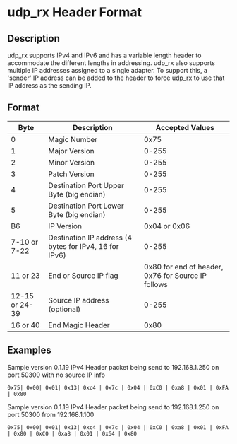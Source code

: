 # udp_rx Header Format

## Description
udp_rx supports IPv4 and IPv6 and has a variable length header to accommodate the different lengths in addressing. udp_rx also supports multiple IP addresses assigned to a single adapter. To support this, a 'sender' IP address can be added to the header to force udp_rx to use that IP address as the sending IP.

## Format

| Byte           | Description                                            | Accepted Values                                    |
|----------------|--------------------------------------------------------|----------------------------------------------------|
| 0              | Magic Number                                           | 0x75                                               |
| 1              | Major Version                                          | 0-255                                              |
| 2              | Minor Version                                          | 0-255                                              |
| 3              | Patch Version                                          | 0-255                                              |
| 4              | Destination Port Upper Byte (big endian)               | 0-255                                              |
| 5              | Destination Port Lower Byte (big endian)               | 0-255                                              |
| B6             | IP Version                                             | 0x04 or 0x06                                       |
| 7-10 or 7-22   | Destination IP address (4 bytes for IPv4, 16 for IPv6) | 0-255                                              |
| 11 or 23       | End or Source IP flag                                  | 0x80 for end of header, 0x76 for Source IP follows |
| 12-15 or 24-39 | Source IP address (optional)                           | 0-255                                              |
| 16 or 40       | End Magic Header                                       | 0x80                                               |

## Examples
Sample version 0.1.19 IPv4 Header packet being send to 192.168.1.250 on port 50300 with no source IP info

`0x75| 0x00| 0x01| 0x13| 0xc4 | 0x7c | 0x04 | 0xC0 | 0xa8 | 0x01 | 0xFA | 0x80`

Sample version 0.1.19 IPv4 Header packet being send to 192.168.1.250 on port 50300 from 192.168.1.100


`0x75| 0x00| 0x01| 0x13| 0xc4 | 0x7c | 0x04 | 0xC0 | 0xa8 | 0x01 | 0xFA | 0x80 | 0xC0 | 0xa8 | 0x01 | 0x64 | 0x80`

